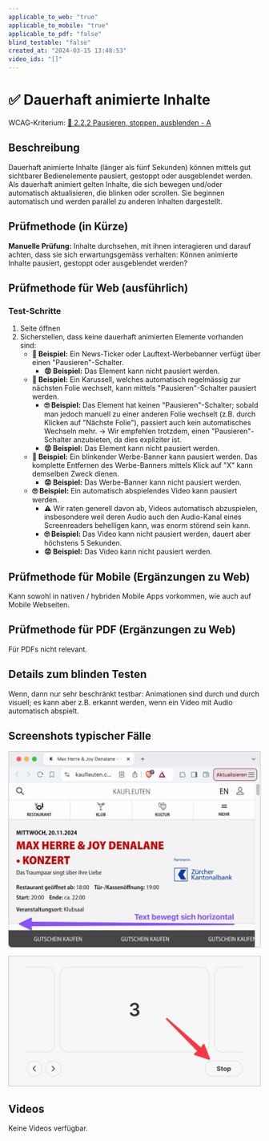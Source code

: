```yaml
---
applicable_to_web: "true"
applicable_to_mobile: "true"
applicable_to_pdf: "false"
blind_testable: "false"
created_at: "2024-03-15 13:48:53"
video_ids: "[]"
---
```


# ✅ Dauerhaft animierte Inhalte

WCAG-Kriterium: [📜 2.2.2 Pausieren, stoppen, ausblenden - A](..)

## Beschreibung

Dauerhaft animierte Inhalte (länger als fünf Sekunden) können mittels gut sichtbarer Bedienelemente pausiert, gestoppt oder ausgeblendet werden. Als dauerhaft animiert gelten Inhalte, die sich bewegen und/oder automatisch aktualisieren, die blinken oder scrollen. Sie beginnen automatisch und werden parallel zu anderen Inhalten dargestellt.

## Prüfmethode (in Kürze)

**Manuelle Prüfung:** Inhalte durchsehen, mit ihnen interagieren und darauf achten, dass sie sich erwartungsgemäss verhalten: Können animierte Inhalte pausiert, gestoppt oder ausgeblendet werden?

## Prüfmethode für Web (ausführlich)

### Test-Schritte

1. Seite öffnen
1. Sicherstellen, dass keine dauerhaft animierten Elemente vorhanden sind:
    - **🙂 Beispiel:** Ein News-Ticker oder Lauftext-Werbebanner verfügt über einen "Pausieren"-Schalter.
        - **😡 Beispiel:** Das Element kann nicht pausiert werden.
    - **🙂 Beispiel:** Ein Karussell, welches automatisch regelmässig zur nächsten Folie wechselt, kann mittels "Pausieren"-Schalter pausiert werden.
        - **🙄 Beispiel:** Das Element hat keinen "Pausieren"-Schalter; sobald man jedoch manuell zu einer anderen Folie wechselt (z.B. durch Klicken auf "Nächste Folie"), passiert auch kein automatisches Wechseln mehr. → Wir empfehlen trotzdem, einen "Pausieren"-Schalter anzubieten, da dies expliziter ist.
        - **😡 Beispiel:** Das Element kann nicht pausiert werden.
    - **🙂 Beispiel:** Ein blinkender Werbe-Banner kann pausiert werden. Das komplette Entfernen des Werbe-Banners mittels Klick auf "X" kann demselben Zweck dienen.
        - **😡 Beispiel:** Das Werbe-Banner kann nicht pausiert werden.
    - **🙄 Beispiel:** Ein automatisch abspielendes Video kann pausiert werden.
        - ⚠️ Wir raten generell davon ab, Videos automatisch abzuspielen, insbesondere weil deren Audio auch den Audio-Kanal eines Screenreaders behelligen kann, was enorm störend sein kann.
        - **🙄 Beispiel:** Das Video kann nicht pausiert werden, dauert aber höchstens 5 Sekunden.
        - **😡 Beispiel:** Das Video kann nicht pausiert werden.

## Prüfmethode für Mobile (Ergänzungen zu Web)

Kann sowohl in nativen / hybriden Mobile Apps vorkommen, wie auch auf Mobile Webseiten.

## Prüfmethode für PDF (Ergänzungen zu Web)

Für PDFs nicht relevant.

## Details zum blinden Testen

Wenn, dann nur sehr beschränkt testbar: Animationen sind durch und durch visuell; es kann aber z.B. erkannt werden, wenn ein Video mit Audio automatisch abspielt.

## Screenshots typischer Fälle

![Ein horizontal scrollender Werbe-Text](images/ein-horizontal-scrollender-werbe-text.png)

![Ein Karussell mit Autoplay- und entsprechender Stop-Funktion](images/ein-karussell-mit-autoplay-und-entsprechender-stop-funktion.png)

## Videos

Keine Videos verfügbar.
